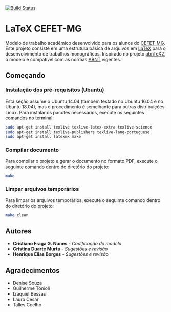 [![Build Status](https://travis-ci.org/cfgnunes/latex-cefetmg.svg?branch=master)](https://travis-ci.org/cfgnunes/latex-cefetmg)

# LaTeX CEFET-MG

Modelo de trabalho acadêmico desenvolvido para os alunos do [CEFET-MG](http://www.cefetmg.br/).
Este projeto consiste em uma estrutura básica de arquivos em [LaTeX](https://www.latex-project.org/) para o desenvolvimento de trabalhos monográficos.
Inspirado no projeto [abnTeX2](https://github.com/abntex/abntex2), o modelo é compatível com as normas [ABNT](http://www.abnt.org.br/) vigentes.

## Começando

### Instalação dos pré-requisitos (Ubuntu)

Esta seção assume o Ubuntu 14.04 (também testado no Ubuntu 16.04 e no Ubuntu 18.04), mas o procedimento é semelhante para outras distribuições Linux.
Para instalar os pacotes necessários, execute os seguintes comandos no terminal:

```sh
sudo apt-get install texlive texlive-latex-extra texlive-science
sudo apt-get install texlive-publishers texlive-lang-portuguese
sudo apt-get install latexmk make
```

### Compilar documento

Para compilar o projeto e gerar o documento no formato PDF, execute o seguinte comando dentro do diretório do projeto:

```sh
make
```

### Limpar arquivos temporários

Para limpar os arquivos temporários, execute o seguinte comando dentro do diretório do projeto:

```sh
make clean
```

## Autores

* **Cristiano Fraga G. Nunes** - *Codificação do modelo*
* **Cristina Duarte Murta** - *Sugestões e revisão*
* **Henrique Elias Borges** - *Sugestões e revisão*

## Agradecimentos

* Denise Souza
* Guilherme Tonioli
* Izaquiel Bessas
* Lauro César
* Talles Coelho
